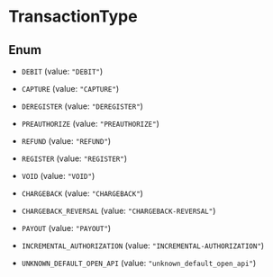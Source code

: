 

# TransactionType

## Enum


* `DEBIT` (value: `"DEBIT"`)

* `CAPTURE` (value: `"CAPTURE"`)

* `DEREGISTER` (value: `"DEREGISTER"`)

* `PREAUTHORIZE` (value: `"PREAUTHORIZE"`)

* `REFUND` (value: `"REFUND"`)

* `REGISTER` (value: `"REGISTER"`)

* `VOID` (value: `"VOID"`)

* `CHARGEBACK` (value: `"CHARGEBACK"`)

* `CHARGEBACK_REVERSAL` (value: `"CHARGEBACK-REVERSAL"`)

* `PAYOUT` (value: `"PAYOUT"`)

* `INCREMENTAL_AUTHORIZATION` (value: `"INCREMENTAL-AUTHORIZATION"`)

* `UNKNOWN_DEFAULT_OPEN_API` (value: `"unknown_default_open_api"`)




